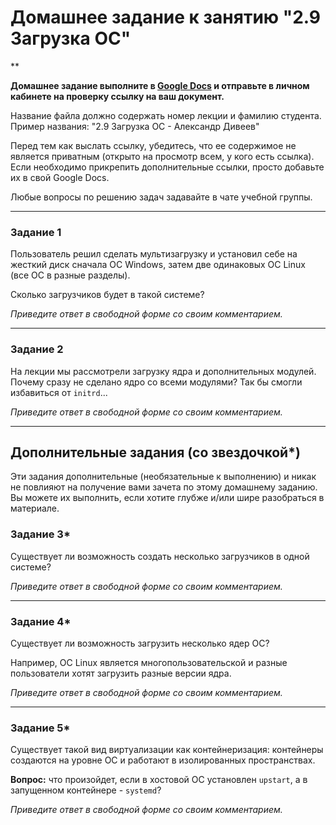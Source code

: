 # Домашнее задание к занятию "2.9 Загрузка ОС"

**

**Домашнее задание выполните в [Google Docs](https://docs.google.com/) и отправьте в личном кабинете на проверку ссылку на ваш документ.**

Название файла должно содержать номер лекции и фамилию студента. Пример названия: "2.9 Загрузка ОС - Александр Дивеев"

Перед тем как выслать ссылку, убедитесь, что ее содержимое не является приватным (открыто на просмотр всем, у кого есть ссылка). Если необходимо прикрепить дополнительные ссылки, просто добавьте их в свой Google Docs.

Любые вопросы по решению задач задавайте в чате учебной группы.

---

### Задание 1

Пользователь решил сделать мультизагрузку и установил себе на жесткий диск сначала ОС Windows, затем две одинаковых ОС Linux (все ОС в разные разделы).

Сколько загрузчиков будет в такой системе?

*Приведите ответ в свободной форме со своим комментарием.*

---

### Задание 2

На лекции мы рассмотрели загрузку ядра и дополнительных модулей. Почему сразу не сделано ядро со всеми модулями? Так бы смогли избавиться от `initrd`...

*Приведите ответ в свободной форме со своим комментарием.*

---

## Дополнительные задания (со звездочкой*)
Эти задания дополнительные (необязательные к выполнению) и никак не повлияют на получение вами зачета по этому домашнему заданию. Вы можете их выполнить, если хотите глубже и/или шире разобраться в материале.

### Задание 3*

Существует ли возможность создать несколько загрузчиков в одной системе?

*Приведите ответ в свободной форме со своим комментарием.*

---

### Задание 4*

Существует ли возможность загрузить несколько ядер ОС?

Например, ОС Linux является многопользовательской и разные пользователи хотят загрузить разные версии ядра.

*Приведите ответ в свободной форме со своим комментарием.*

------

### Задание 5*

Существует такой вид виртуализации как контейнеризация: контейнеры создаются на уровне ОС и работают в изолированных пространствах.

**Вопрос:** что произойдет, если в хостовой ОС установлен `upstart`, а в запущенном контейнере - `systemd`?

*Приведите ответ в свободной форме со своим комментарием.*

